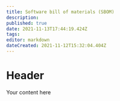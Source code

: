 ```yaml
---
title: Software bill of materials (SBOM)
description: 
published: true
date: 2021-11-13T17:44:19.424Z
tags: 
editor: markdown
dateCreated: 2021-11-12T15:32:04.404Z
---
```


# Header
Your content here